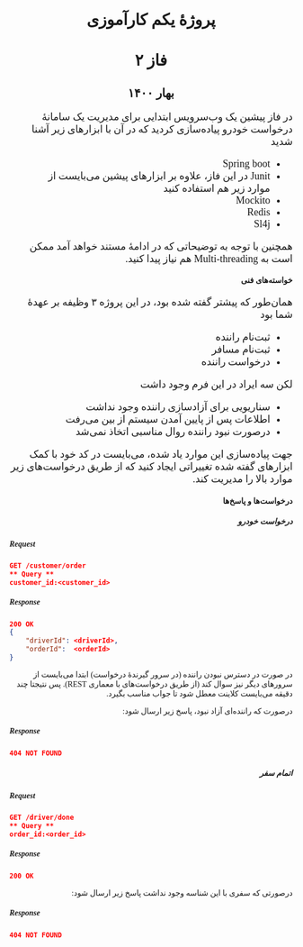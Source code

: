 <div dir='rtl'>
<font face='XB Zar'>

<center>

# پروژهٔ یکم کارآموزی
# فاز ۲
## بهار ۱۴۰۰

</center>

<font size=4>

در فاز پیشین یک وب‌سرویس ابتدایی برای مدیریت یک سامانهٔ درخواست خودرو پیاده‌سازی کردید که در آن با ابزارهای زیر آشنا شدید
* Spring boot
* Junit
در این فاز، علاوه بر ابزارهای پیشین می‌بایست از موارد زیر هم استفاده کنید
* Mockito
* Redis
* Sl4j

همچنین با توجه به توضیحاتی که در ادامهٔ مستند خواهد آمد ممکن است به Multi-threading هم نیاز پیدا کنید.
</font>

#### خواسته‌های فنی

<font size=4>

همان‌طور که پیشتر گفته شده بود، در این پروژه ۳ وظیفه بر عهدهٔ شما بود
* ثبت‌نام راننده
* ثبت‌نام مسافر
* درخواست راننده

لکن سه ایراد در این فرم وجود داشت
* سناریویی برای آزادسازی راننده وجود نداشت
* اطلاعات پس از پایین آمدن سیستم از بین می‌رفت
* درصورت نبود راننده روال مناسبی اتخاذ نمی‌شد

جهت پیاده‌سازی این موارد یاد شده، می‌بایست در کد خود با کمک ابزارهای گفته شده تغییراتی ایجاد کنید که از طریق درخواست‌های زیر موارد بالا را مدیریت کند.

</font>

#### درخواست‌ها و پاسخ‌ها

##### درخواست خودرو

<div dir='ltr'>


##### Request

```json
GET /customer/order
** Query **
customer_id:<customer_id>
```

##### Response

```json
200 OK
{
    "driverId": <driverId>,
    "orderId":  <orderId>
}
```

</div>

در صورت در دسترس نبودن راننده (در سرور گیرنده‌ٔ درخواست) ابتدا می‌بایست از سرورهای دیگر نیز سوال کند (از طریق درخواست‌های با معماری REST). پس نتیجتا چند دقیقه می‌بایست کلاینت معطل شود تا جواب مناسب بگیرد.

درصورت که راننده‌ای آزاد نبود، پاسخ زیر ارسال شود:

<div dir='ltr'>

##### Response

```json
404 NOT FOUND
```

</div>

##### اتمام سفر

<div dir='ltr'>


##### Request

```json
GET /driver/done
** Query **
order_id:<order_id>
```

##### Response

```json
200 OK
```

</div>

درصورتی که سفری با این شناسه وجود نداشت پاسخ زیر ارسال شود:

<div dir='ltr'>

##### Response

```json
404 NOT FOUND
```

</div>

</font>

</div>